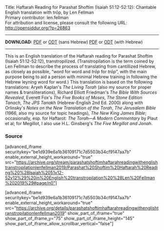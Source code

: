 <html>
<head></head>
<body>
Title: Haftarah Reading for Parashat Shoftim (Isaiah 51:12-52:12): Chantable English translation with trōp, by Len Fellman<br />
Primary contributor: len.fellman<br />
For attribution and license, please consult the following URL: <a href="http://opensiddur.org/?p=26863">http://opensiddur.org/?p=26863</a>
<p />
<hr />

<strong>DOWNLOAD:</strong> 
<a href="https://archive.org/download/parashatshoftimhaftarahreadingwithenglishtranstropilationlenfellman2019/Parashat%20Shoftim%20Haftarah%20Reading%20%28Isaiah%2051v12-52v12%29%20in%20English%20transtropilation%20%28Len%20Fellman%202019%29%20-%20english%20only.pdf">PDF</a> or <a href="https://archive.org/download/parashatshoftimhaftarahreadingwithenglishtranstropilationlenfellman2019/Parashat%20Shoftim%20Haftarah%20Reading%20%28Isaiah%2051v12-52v12%29%20in%20English%20transtropilation%20%28Len%20Fellman%202019%29%20-%20english%20only.odt">ODT</a> (sans Hebrew)
<a href="https://archive.org/download/parashatshoftimhaftarahreadingwithenglishtranstropilationlenfellman2019/Parashat%20Shoftim%20Haftarah%20Reading%20%28Isaiah%2051v12-52v12%29%20in%20English%20transtropilation%20%28Len%20Fellman%202019%29.pdf">PDF</a> or <a href="https://archive.org/download/parashatshoftimhaftarahreadingwithenglishtranstropilationlenfellman2019/Parashat%20Shoftim%20Haftarah%20Reading%20%28Isaiah%2051v12-52v12%29%20in%20English%20transtropilation%20%28Len%20Fellman%202019%29.odt">ODT</a> (with Hebrew)

<hr />

This is an English translation of the Haftarah reading for Parashat Shoftim (Isaiah 51:12-52:12), transtropilized. (Transtropilation is the term coined by Len Fellman to describe the process of translating from cantillized Hebrew, as closely as possible, “word for word and <em>trōp</em> for <em>trōp</em>”, with the main purpose being to aid a person with minimal Hebrew training in following the Hebrew leyning word for word.) This translation is based on the following translations: Aryeh Kaplan's <em>The Living Torah</em> (also my source for proper names &amp; transliterations), Richard Elliott Friedman's <em>The Bible With Sources Revealed</em>, Everett Fox's <em>The Five Books of Moses</em>, <em>The Stone Edition Tanach</em>, <em>The JPS Tanakh</em> (Hebrew-English 2nd Ed. 2000) along with Orlinsky's <em>Notes on the New Translation of the Torah</em>, <em>The Jerusalem Bible</em> (1966, also my source for topic headings), <em>The New King James Bible</em>; occasionally, esp. for Haftarot: <em>The Torah—A Modern Commentary</em> by Plaut et al; for Megillot, I also use H.L. Ginsberg's <em>The Five Megillot and Jonah</em>.

<h3>Source</h3>

[advanced_iframe securitykey="be1d939e6a1b36109171c7d5503b34cf9147aa7b" enable_external_height_workaround="true" src="https://archive.org/stream/parashatshoftimhaftarahreadingwithenglishtranstropilationlenfellman2019/Parashat%20Shoftim%20Haftarah%20Reading%20%28Isaiah%2051v12-52v12%29%20in%20English%20transtropilation%20%28Len%20Fellman%202019%29#page/n0"]

[advanced_iframe securitykey="be1d939e6a1b36109171c7d5503b34cf9147aa7b" enable_external_height_workaround="true" src="https://archive.org/details/parashatshoftimhaftarahreadingwithenglishtranstropilationlenfellman2019" show_part_of_iframe="true" show_part_of_iframe_y="75" show_part_of_iframe_height="145" show_part_of_iframe_allow_scrollbar_vertical="false"]
</body>
</html>